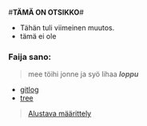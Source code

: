 #**TÄMÄ ON OTSIKKO**#
* Tähän tuli viimeinen muutos. 
* tämä ei ole
### Faija sano:
> mee töihi jonne
> ja syö lihaa
***loppu***
* [gitlog](https://github.com/joel-sandberg/ot-hatjoitusty-/blob/master/laskarit/viikko1/gitlog.txt)
* [tree](https://github.com/joel-sandberg/ot-hatjoitusty-/blob/master/laskarit/viikko1/komentorivi.txt)
> [Alustava määrittely](https://github.com/joel-sandberg/ot-hatjoitusty-/blob/master/dokumentaatio/alustavamaarittely.md)
